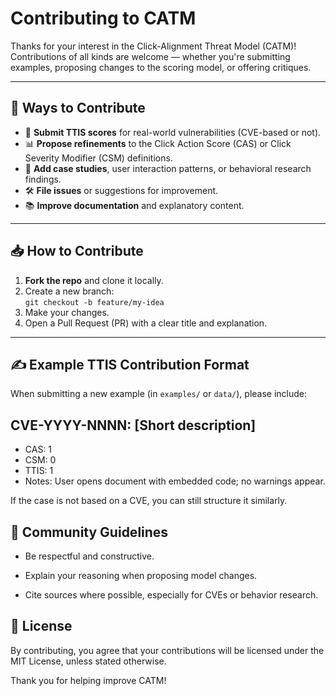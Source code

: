 # Contributing to CATM

Thanks for your interest in the Click-Alignment Threat Model (CATM)! Contributions of all kinds are welcome — whether you're submitting examples, proposing changes to the scoring model, or offering critiques.

---

## 🚀 Ways to Contribute

- 🧠 **Submit TTIS scores** for real-world vulnerabilities (CVE-based or not).
- 📊 **Propose refinements** to the Click Action Score (CAS) or Click Severity Modifier (CSM) definitions.
- 🧪 **Add case studies**, user interaction patterns, or behavioral research findings.
- 🛠 **File issues** or suggestions for improvement.
- 📚 **Improve documentation** and explanatory content.

---

## 📥 How to Contribute

1. **Fork the repo** and clone it locally.
2. Create a new branch:  
   `git checkout -b feature/my-idea`
3. Make your changes.
4. Open a Pull Request (PR) with a clear title and explanation.

---

## ✍️ Example TTIS Contribution Format

When submitting a new example (in `examples/` or `data/`), please include:

## CVE-YYYY-NNNN: [Short description]

- CAS: 1
- CSM: 0
- TTIS: 1
- Notes: User opens document with embedded code; no warnings appear.

If the case is not based on a CVE, you can still structure it similarly.

## 🤝 Community Guidelines

- Be respectful and constructive.

- Explain your reasoning when proposing model changes.

- Cite sources where possible, especially for CVEs or behavior research.

## 📄 License

By contributing, you agree that your contributions will be licensed under the MIT License, unless stated otherwise.

Thank you for helping improve CATM!